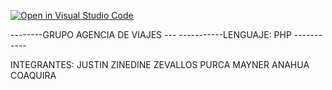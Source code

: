 [![Open in Visual Studio Code](https://classroom.github.com/assets/open-in-vscode-718a45dd9cf7e7f842a935f5ebbe5719a5e09af4491e668f4dbf3b35d5cca122.svg)](https://classroom.github.com/online_ide?assignment_repo_id=11630121&assignment_repo_type=AssignmentRepo)

--------GRUPO AGENCIA DE VIAJES ---
-----------LENGUAJE: PHP -----------

INTEGRANTES:
JUSTIN ZINEDINE ZEVALLOS PURCA
MAYNER ANAHUA COAQUIRA 
